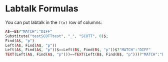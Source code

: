 # Labtalk Formulas
You can put labtalk in the `f(x)` row of columns:

```php
A$==B$?"MATCH":"DIFF"
Substitute("testSCOTTtest", "_", "SCOTT", 0)$;
Find(A$, "p")
Left(A$, Find(A$, "p"))
Left(A$, Find(A$, "p"))$==Left(B$, Find(B$, "p"))$?"MATCH":"DIFF"
TEXT(Left(A$, Find(A$, "p")))==TEXT(Left(B$, Find(B$, "p")))?"MATCH":"DIFF"
```
